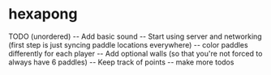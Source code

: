 hexapong
========

TODO (unordered)
-- Add basic sound
-- Start using server and networking (first step is just syncing paddle locations everywhere)
-- color paddles differently for each player
-- Add optional walls (so that you're not forced to always have 6 paddles)
-- Keep track of points
-- make more todos 
